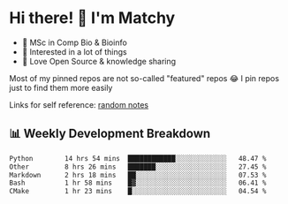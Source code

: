 # Hi there! 👋 I'm Matchy

- 🧬 MSc in Comp Bio & Bioinfo
- 🎈 Interested in a lot of things
- 💜 Love Open Source & knowledge sharing

Most of my pinned repos are not so-called "featured" repos 😂 I pin repos just to find them more easily

Links for self reference: [random notes](https://matchy233.github.io/random-notes)

## 📊 Weekly Development Breakdown

<!--START_SECTION:waka-->

```txt
Python        14 hrs 54 mins  ████████████░░░░░░░░░░░░░   48.47 %
Other         8 hrs 26 mins   ███████░░░░░░░░░░░░░░░░░░   27.45 %
Markdown      2 hrs 18 mins   ██░░░░░░░░░░░░░░░░░░░░░░░   07.53 %
Bash          1 hr 58 mins    █▓░░░░░░░░░░░░░░░░░░░░░░░   06.41 %
CMake         1 hr 23 mins    █░░░░░░░░░░░░░░░░░░░░░░░░   04.54 %
```

<!--END_SECTION:waka-->
